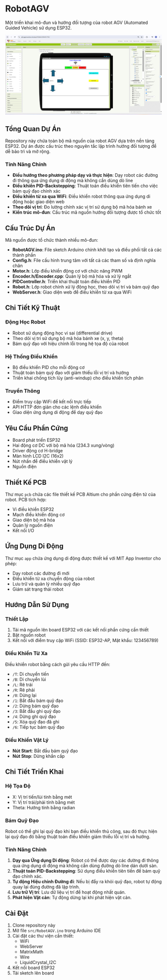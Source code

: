 # RobotAGV

Một triển khai mô-đun và hướng đối tượng của robot AGV (Automated Guided Vehicle) sử dụng ESP32.

![RobotAGV](docs/images/robot.png)

## Tổng Quan Dự Án

Repository này chứa toàn bộ mã nguồn của robot AGV dựa trên nền tảng ESP32. Dự án được cấu trúc theo nguyên tắc lập trình hướng đối tượng để dễ bảo trì và mở rộng.

### Tính Năng Chính

- **Điều hướng theo phương pháp dạy và thực hiện**: Dạy robot các đường đi thông qua ứng dụng di động mà không cần dùng dò line
- **Điều khiển PID-Backstepping**: Thuật toán điều khiển tiên tiến cho việc bám quỹ đạo chính xác
- **Điều khiển từ xa qua WiFi**: Điều khiển robot thông qua ứng dụng di động hoặc giao diện web
- **Theo dõi vị trí**: Đo lường chính xác vị trí sử dụng bộ mã hóa bánh xe
- **Kiến trúc mô-đun**: Cấu trúc mã nguồn hướng đối tượng được tổ chức tốt

## Cấu Trúc Dự Án

Mã nguồn được tổ chức thành nhiều mô-đun:

- **RobotAGV.ino**: File sketch Arduino chính khởi tạo và điều phối tất cả các thành phần
- **Config.h**: File cấu hình trung tâm với tất cả các tham số và định nghĩa chân
- **Motor.h**: Lớp điều khiển động cơ với chức năng PWM
- **Encoder.h/Encoder.cpp**: Quản lý bộ mã hóa và xử lý ngắt
- **PIDController.h**: Triển khai thuật toán điều khiển PID
- **Robot.h**: Lớp robot chính xử lý động học, theo dõi vị trí và bám quỹ đạo
- **WebServer.h**: Giao diện web để điều khiển từ xa qua WiFi

## Chi Tiết Kỹ Thuật

### Động Học Robot
- Robot sử dụng động học vi sai (differential drive)
- Theo dõi vị trí sử dụng bộ mã hóa bánh xe (x, y, theta)
- Bám quỹ đạo với hiệu chỉnh lỗi trong hệ tọa độ của robot

### Hệ Thống Điều Khiển
- Bộ điều khiển PID cho mỗi động cơ
- Thuật toán bám quỹ đạo với giảm thiểu lỗi vị trí và hướng
- Triển khai chống tích lũy (anti-windup) cho điều khiển tích phân

### Truyền Thông
- Điểm truy cập WiFi để kết nối trực tiếp
- API HTTP đơn giản cho các lệnh điều khiển
- Giao diện ứng dụng di động để dạy quỹ đạo

## Yêu Cầu Phần Cứng

- Board phát triển ESP32
- Hai động cơ DC với bộ mã hóa (234.3 xung/vòng)
- Driver động cơ H-bridge
- Màn hình LCD I2C (16x2)
- Nút nhấn để điều khiển vật lý
- Nguồn điện

## Thiết Kế PCB

Thư mục `pcb` chứa các file thiết kế PCB Altium cho phần cứng điện tử của robot. PCB tích hợp:
- Vi điều khiển ESP32
- Mạch điều khiển động cơ
- Giao diện bộ mã hóa
- Quản lý nguồn điện
- Kết nối I/O

## Ứng Dụng Di Động

Thư mục `app` chứa ứng dụng di động được thiết kế với MIT App Inventor cho phép:
- Dạy robot các đường đi mới
- Điều khiển từ xa chuyển động của robot
- Lưu trữ và quản lý nhiều quỹ đạo
- Giám sát trạng thái robot

## Hướng Dẫn Sử Dụng

### Thiết Lập
1. Tải mã nguồn lên board ESP32 với các kết nối phần cứng cần thiết
2. Bật nguồn robot
3. Kết nối với điểm truy cập WiFi (SSID: ESP32-AP, Mật khẩu: 123456789)

### Điều Khiển Từ Xa
Điều khiển robot bằng cách gửi yêu cầu HTTP đến:
- `/T`: Di chuyển tiến
- `/B`: Di chuyển lùi
- `/L`: Rẽ trái
- `/R`: Rẽ phải
- `/0`: Dừng lại
- `/1`: Bắt đầu bám quỹ đạo
- `/2`: Dừng bám quỹ đạo
- `/3`: Bắt đầu ghi quỹ đạo
- `/4`: Dừng ghi quỹ đạo
- `/5`: Xóa quỹ đạo đã ghi
- `/6`: Tiếp tục bám quỹ đạo

### Điều Khiển Vật Lý
- **Nút Start**: Bắt đầu bám quỹ đạo
- **Nút Stop**: Dừng khẩn cấp

## Chi Tiết Triển Khai

### Hệ Tọa Độ
- X: Vị trí tiến/lùi tính bằng mét
- Y: Vị trí trái/phải tính bằng mét
- Theta: Hướng tính bằng radian

### Bám Quỹ Đạo
Robot có thể ghi lại quỹ đạo khi bạn điều khiển thủ công, sau đó thực hiện lại quỹ đạo đó bằng thuật toán điều khiển giảm thiểu lỗi vị trí và hướng.

### Tính Năng Chính
1. **Dạy qua Ứng dụng Di động**: Robot có thể được dạy các đường đi thông qua ứng dụng di động mà không cần dùng đường dò line dán dưới sàn.
2. **Thuật toán PID-Backstepping**: Sử dụng điều khiển tiên tiến để bám quỹ đạo chính xác.
3. **Tự động Hiệu chỉnh Đường đi**: Nếu bị đẩy ra khỏi quỹ đạo, robot tự động quay lại đúng đường đã lập trình.
4. **Lưu trữ Vị trí**: Lưu dữ liệu vị trí để hoạt động nhất quán.
5. **Phát hiện Vật cản**: Tự động dừng lại khi phát hiện vật cản.

## Cài Đặt

1. Clone repository này
2. Mở file `src/RobotAGV.ino` trong Arduino IDE
3. Cài đặt các thư viện cần thiết:
   - WiFi
   - WebServer
   - MatrixMath
   - Wire
   - LiquidCrystal_I2C
4. Kết nối board ESP32
5. Tải sketch lên board

